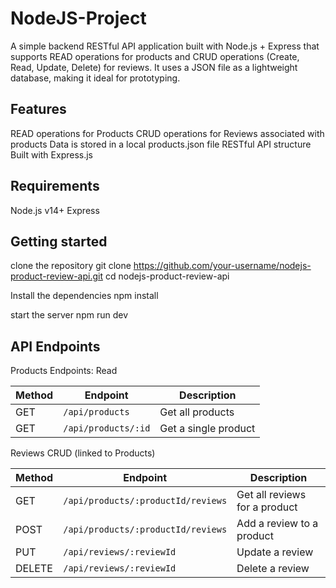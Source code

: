 # NodeJS-Project

A simple backend RESTful API application built with Node.js + Express that supports READ operations for products and CRUD operations (Create, Read, Update, Delete) for reviews. It uses a JSON file as a lightweight database, making it ideal for prototyping.

## Features

READ operations for Products
CRUD operations for Reviews associated with products
Data is stored in a local products.json file
RESTful API structure
Built with Express.js

## Requirements

Node.js v14+
Express

## Getting started

clone the repository
git clone https://github.com/your-username/nodejs-product-review-api.git
cd nodejs-product-review-api

Install the dependencies
npm install

start the server
npm run dev

## API Endpoints

Products Endpoints: Read

| Method | Endpoint            | Description          |
| ------ | ------------------- | -------------------- |
| GET    | `/api/products`     | Get all products     |
| GET    | `/api/products/:id` | Get a single product |


Reviews CRUD (linked to Products)

| Method | Endpoint                           | Description                   |
| ------ | ---------------------------------- | ----------------------------- |
| GET    | `/api/products/:productId/reviews` | Get all reviews for a product |
| POST   | `/api/products/:productId/reviews` | Add a review to a product     |
| PUT    | `/api/reviews/:reviewId`           | Update a review               |
| DELETE | `/api/reviews/:reviewId`           | Delete a review               |



